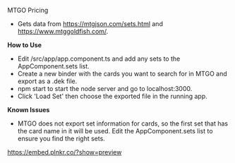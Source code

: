 MTGO Pricing

- Gets data from https://mtgjson.com/sets.html and https://www.mtggoldfish.com/.

**How to Use**
- Edit /src/app/app.component.ts and add any sets to the AppComponent.sets list.
- Create a new binder with the cards you want to search for in MTGO and export as a .dek file.
- npm start to start the node server and go to localhost:3000.
- Click 'Load Set' then choose the exported file in the running app.

**Known Issues**
- MTGO does not export set information for cards, so the first set that has the card name in it will be used. Edit the AppComponent.sets list to ensure you find the right sets.


https://embed.plnkr.co/?show=preview
